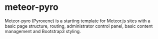 meteor-pyro
===========

Meteor-pyro (Pyroxene) is a starting template for Meteor.js sites with a basic page structure, routing, administrator control panel, basic content management and Bootstrap3 styling.
